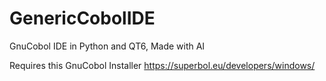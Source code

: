 # GenericCobolIDE
GnuCobol IDE in Python and QT6, Made with AI

Requires this GnuCobol Installer
https://superbol.eu/developers/windows/
